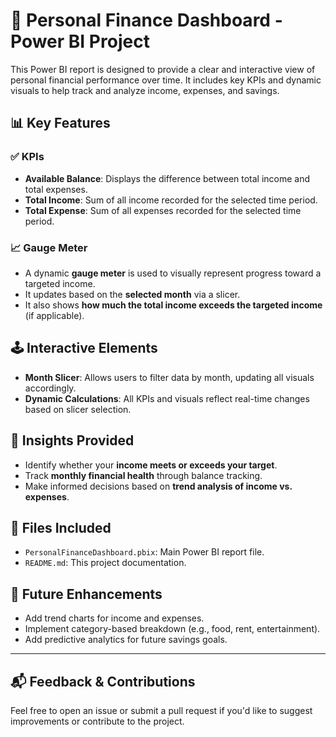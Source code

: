 # 💼 Personal Finance Dashboard - Power BI Project

This Power BI report is designed to provide a clear and interactive view of personal financial performance over time.
It includes key KPIs and dynamic visuals to help track and analyze income, expenses, and savings.

## 📊 Key Features

### ✅ KPIs
- **Available Balance**: Displays the difference between total income and total expenses.
- **Total Income**: Sum of all income recorded for the selected time period.
- **Total Expense**: Sum of all expenses recorded for the selected time period.

### 📈 Gauge Meter
- A dynamic **gauge meter** is used to visually represent progress toward a targeted income.
- It updates based on the **selected month** via a slicer.
- It also shows **how much the total income exceeds the targeted income** (if applicable).



## 🕹 Interactive Elements

- **Month Slicer**: Allows users to filter data by month, updating all visuals accordingly.
- **Dynamic Calculations**: All KPIs and visuals reflect real-time changes based on slicer selection.

## 🎯 Insights Provided

- Identify whether your **income meets or exceeds your target**.
- Track **monthly financial health** through balance tracking.
- Make informed decisions based on **trend analysis of income vs. expenses**.
## 📁 Files Included

- `PersonalFinanceDashboard.pbix`: Main Power BI report file.
- `README.md`: This project documentation.

## 🧠 Future Enhancements

- Add trend charts for income and expenses.
- Implement category-based breakdown (e.g., food, rent, entertainment).
- Add predictive analytics for future savings goals.

---

## 📬 Feedback & Contributions

Feel free to open an issue or submit a pull request if you'd like to suggest improvements or contribute to the project.


